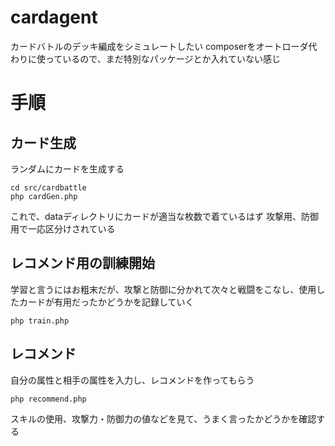 # cardagent

カードバトルのデッキ編成をシミュレートしたい
composerをオートローダ代わりに使っているので、まだ特別なパッケージとか入れていない感じ

# 手順

## カード生成

ランダムにカードを生成する

```
cd src/cardbattle
php cardGen.php
```
これで、dataディレクトリにカードが適当な枚数で着ているはず
攻撃用、防御用で一応区分けされている

## レコメンド用の訓練開始

学習と言うにはお粗末だが、攻撃と防御に分かれて次々と戦闘をこなし、使用したカードが有用だったかどうかを記録していく

```
php train.php
```

## レコメンド

自分の属性と相手の属性を入力し、レコメンドを作ってもらう

```
php recommend.php
```

スキルの使用、攻撃力・防御力の値などを見て、うまく言ったかどうかを確認する
